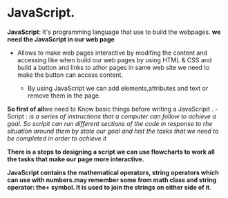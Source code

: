 # JavaScript.
**JavaScript**: It's programming language that use to build the webpages.
**we need the JavaScript in our web page**
- Allows  to make web pages interactive by modifing the content and accessing like when build our web pages  by using HTML & CSS and build a button and links to athor pages in same web site we need to make the button can access content.
  
  - By using JavaScript we can add elements,attributes and text or remove them in the page.

**So first of all**we need to Know basic things before writing a JavaScripit .
-Script : *is a series of instructions that a* *computer can follow to achieve a goal.*
*So scripit can run different sections of the code in response to rhe situation around them by state our goal and hist the tasks that we need to be completed in order to achieve it*

**There is a steps to designing a script we can use flowcharts to  work all the tasks that make our page more interactive.**

**JavaScript contains the mathematical operators, string operators which can use with numbers.may remember some from math class and  string operator: the+ symbol. It is used to join the strings on either side of it**. 